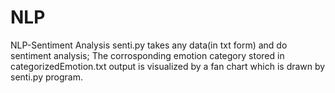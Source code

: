 # NLP
NLP-Sentiment Analysis 
senti.py takes any data(in txt form) and do sentiment analysis; The corrosponding emotion category stored in categorizedEmotion.txt
output is visualized by a fan chart which is drawn by senti.py program.
